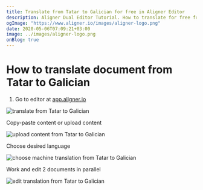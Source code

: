 ```yaml
---
title: Translate from Tatar to Galician for free in Aligner Editor
description: Aligner Dual Editor Tutorial. How to translate for free from Tatar to Galician. Aligner is multilingual document management platform. 
ogImage: "https://www.aligner.io/images/aligner-logo.png"
date: 2020-05-06T07:09:21+03:00
image: ../images/aligner-logo.png
onBlog: true
---
```


# How to translate document from Tatar to Galician

1. Go to editor at [app.aligner.io](https://app.aligner.io "Aligner App web page")

![translate from Tatar to Galician](../aligner-blank-editor.png "translate from Tatar to Galician")

Copy-paste content or upload content

![upload content from Tatar to Galician](../aligner-uploaded-document.png "upload content from Tatar to Galician")

Choose desired language

![choose machine translation from Tatar to Galician](../aligner-language-dropdown.png "choose machine translation from Tatar to Galician")

Work and edit 2 documents in parallel

![edit translation from Tatar to Galician](../aligner-double-sitded-editor.png "edit translation from Tatar to Galician")

